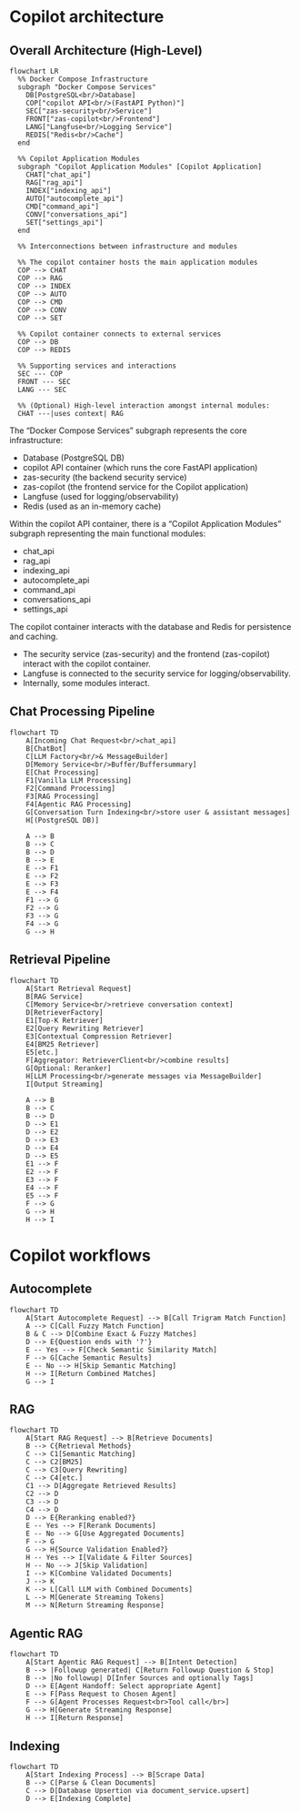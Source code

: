 # Copilot architecture

## Overall Architecture (High-Level)
```mermaid
flowchart LR
  %% Docker Compose Infrastructure
  subgraph "Docker Compose Services"
    DB[PostgreSQL<br/>Database]
    COP["copilot API<br/>(FastAPI Python)"]
    SEC["zas-security<br/>Service"]
    FRONT["zas-copilot<br/>Frontend"]
    LANG["Langfuse<br/>Logging Service"]
    REDIS["Redis<br/>Cache"]
  end

  %% Copilot Application Modules
  subgraph "Copilot Application Modules" [Copilot Application]
    CHAT["chat_api"]
    RAG["rag_api"]
    INDEX["indexing_api"]
    AUTO["autocomplete_api"]
    CMD["command_api"]
    CONV["conversations_api"]
    SET["settings_api"]
  end

  %% Interconnections between infrastructure and modules

  %% The copilot container hosts the main application modules
  COP --> CHAT
  COP --> RAG
  COP --> INDEX
  COP --> AUTO
  COP --> CMD
  COP --> CONV
  COP --> SET

  %% Copilot container connects to external services
  COP --> DB
  COP --> REDIS

  %% Supporting services and interactions
  SEC --- COP
  FRONT --- SEC
  LANG --- SEC

  %% (Optional) High-level interaction amongst internal modules:
  CHAT ---|uses context| RAG
```

The “Docker Compose Services” subgraph represents the core infrastructure:
- Database (PostgreSQL DB)
- copilot API container (which runs the core FastAPI application)
- zas-security (the backend security service)
- zas-copilot (the frontend service for the Copilot application)
- Langfuse (used for logging/observability)
- Redis (used as an in-memory cache)

Within the copilot API container, there is a “Copilot Application Modules” subgraph representing the main functional modules:
- chat_api
- rag_api
- indexing_api
- autocomplete_api
- command_api
- conversations_api
- settings_api

The copilot container interacts with the database and Redis for persistence and caching.
- The security service (zas-security) and the frontend (zas-copilot) interact with the copilot container.
- Langfuse is connected to the security service for logging/observability.
- Internally, some modules interact.

## Chat Processing Pipeline
```mermaid
flowchart TD
    A[Incoming Chat Request<br/>chat_api]
    B[ChatBot]
    C[LLM Factory<br/>& MessageBuilder]
    D[Memory Service<br/>Buffer/Buffersummary]
    E[Chat Processing]
    F1[Vanilla LLM Processing]
    F2[Command Processing]
    F3[RAG Processing]
    F4[Agentic RAG Processing]
    G[Conversation Turn Indexing<br/>store user & assistant messages]
    H[(PostgreSQL DB)]

    A --> B
    B --> C
    B --> D
    B --> E
    E --> F1
    E --> F2
    E --> F3
    E --> F4
    F1 --> G
    F2 --> G
    F3 --> G
    F4 --> G
    G --> H
```

## Retrieval Pipeline
```mermaid
flowchart TD
    A[Start Retrieval Request]
    B[RAG Service]
    C[Memory Service<br/>retrieve conversation context]
    D[RetrieverFactory]
    E1[Top-K Retriever]
    E2[Query Rewriting Retriever]
    E3[Contextual Compression Retriever]
    E4[BM25 Retriever]
    E5[etc.]
    F[Aggregator: RetrieverClient<br/>combine results]
    G[Optional: Reranker]
    H[LLM Processing<br/>generate messages via MessageBuilder]
    I[Output Streaming]

    A --> B
    B --> C
    B --> D
    D --> E1
    D --> E2
    D --> E3
    D --> E4
    D --> E5
    E1 --> F
    E2 --> F
    E3 --> F
    E4 --> F
    E5 --> F
    F --> G
    G --> H
    H --> I
```

# Copilot workflows

## Autocomplete
```mermaid
flowchart TD
    A[Start Autocomplete Request] --> B[Call Trigram Match Function]
    A --> C[Call Fuzzy Match Function]
    B & C --> D[Combine Exact & Fuzzy Matches]
    D --> E{Question ends with '?'}
    E -- Yes --> F[Check Semantic Similarity Match]
    F --> G[Cache Semantic Results]
    E -- No --> H[Skip Semantic Matching]
    H --> I[Return Combined Matches]
    G --> I
```

## RAG
```mermaid
flowchart TD
    A[Start RAG Request] --> B[Retrieve Documents]
    B --> C{Retrieval Methods}
    C --> C1[Semantic Matching]
    C --> C2[BM25]
    C --> C3[Query Rewriting]
    C --> C4[etc.]
    C1 --> D[Aggregate Retrieved Results]
    C2 --> D
    C3 --> D
    C4 --> D
    D --> E{Reranking enabled?}
    E -- Yes --> F[Rerank Documents]
    E -- No --> G[Use Aggregated Documents]
    F --> G
    G --> H{Source Validation Enabled?}
    H -- Yes --> I[Validate & Filter Sources]
    H -- No --> J[Skip Validation]
    I --> K[Combine Validated Documents]
    J --> K
    K --> L[Call LLM with Combined Documents]
    L --> M[Generate Streaming Tokens]
    M --> N[Return Streaming Response]
```

## Agentic RAG

```mermaid
flowchart TD
    A[Start Agentic RAG Request] --> B[Intent Detection]
    B --> |Followup generated| C[Return Followup Question & Stop]
    B --> |No followup| D[Infer Sources and optionally Tags]
    D --> E[Agent Handoff: Select appropriate Agent]
    E --> F[Pass Request to Chosen Agent]
    F --> G[Agent Processes Request<br>Tool call</br>]
    G --> H[Generate Streaming Response]
    H --> I[Return Response]
```

## Indexing
```mermaid
flowchart TD
    A[Start Indexing Process] --> B[Scrape Data]
    B --> C[Parse & Clean Documents]
    C --> D[Database Upsertion via document_service.upsert]
    D --> E[Indexing Complete]
```
